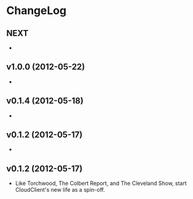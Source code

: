 # ChangeLog

## NEXT

  *

## v1.0.0 (2012-05-22)

  *

## v0.1.4 (2012-05-18)

  *

## v0.1.2 (2012-05-17)

  *

## v0.1.2 (2012-05-17)

  * Like Torchwood, The Colbert Report, and The Cleveland Show, start CloudClient's new life as a spin-off.

